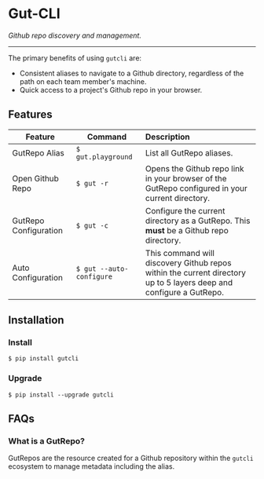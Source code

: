# Gut-CLI

*Github repo discovery and management.*

---

The primary benefits of using `gutcli` are:
- Consistent aliases to navigate to a Github directory, regardless of the path on each team member's machine.
- Quick access to a project's Github repo in your browser.

## Features
| Feature | Command | Description |
| --- | --- | :--- |
| GutRepo Alias | `$ gut.playground` | List all GutRepo aliases. |
| Open Github Repo | `$ gut -r` | Opens the Github repo link in your browser of the GutRepo configured in your current directory.|
| GutRepo Configuration | `$ gut -c` | Configure the current directory as a GutRepo. This **must** be a Github repo directory.|
| Auto Configuration | `$ gut --auto-configure` | This command will discovery Github repos within the current directory up to 5 layers deep and configure a GutRepo. |


## Installation
### Install
`$ pip install gutcli`
### Upgrade
`$ pip install --upgrade gutcli`


## FAQs
### What is a GutRepo?
GutRepos are the resource created for a Github repository within the `gutcli` ecosystem to manage metadata including the alias.
